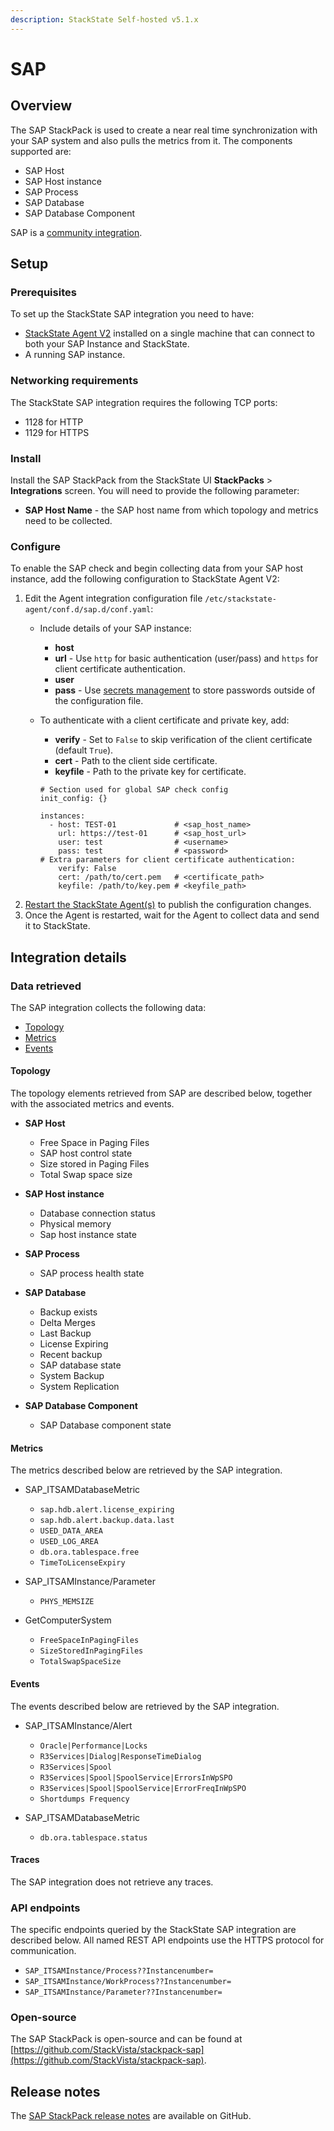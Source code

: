 ```yaml
---
description: StackState Self-hosted v5.1.x 
---
```


# SAP

## Overview

The SAP StackPack is used to create a near real time synchronization with your SAP system and also pulls the metrics from it. The components supported are:

* SAP Host
* SAP Host instance
* SAP Process
* SAP Database
* SAP Database Component

SAP is a [community integration](/stackpacks/integrations/about_integrations.md#community-integrations).

## Setup

### Prerequisites

To set up the StackState SAP integration you need to have:

* [StackState Agent V2](../../setup/agent/about-stackstate-agent.md) installed on a single machine that can connect to both your SAP Instance and StackState.
* A running SAP instance.

### Networking requirements

The StackState SAP integration requires the following TCP ports:

* 1128 for HTTP 
* 1129 for HTTPS

### Install

Install the SAP StackPack from the StackState UI **StackPacks** > **Integrations** screen. You will need to provide the following parameter:

- **SAP Host Name** - the SAP host name from which topology and metrics need to be collected.

### Configure

To enable the SAP check and begin collecting data from your SAP host instance, add the following configuration to StackState Agent V2:

1. Edit the Agent integration configuration file `/etc/stackstate-agent/conf.d/sap.d/conf.yaml`:
   * Include details of your SAP instance:
     * **host**
     * **url** - Use `http` for basic authentication \(user/pass\) and `https` for client certificate authentication.
     * **user**
     * **pass** - Use [secrets management](../../configure/security/secrets_management.md) to store passwords outside of the configuration file.
   * To authenticate with a client certificate and private key, add:

     * **verify** - Set to `False` to skip verification of the client certificate \(default `True`\).
     * **cert** - Path to the client side certificate.
     * **keyfile** - Path to the private key for certificate.

     ```text
     # Section used for global SAP check config
     init_config: {}

     instances:
       - host: TEST-01             # <sap_host_name>
         url: https://test-01      # <sap_host_url>   
         user: test                # <username>
         pass: test                # <password>
     # Extra parameters for client certificate authentication:
         verify: False             
         cert: /path/to/cert.pem   # <certificate_path>
         keyfile: /path/to/key.pem # <keyfile_path>
     ```
2. [Restart the StackState Agent\(s\)](../../setup/agent/about-stackstate-agent.md#deployment) to publish the configuration changes.
3. Once the Agent is restarted, wait for the Agent to collect data and send it to StackState.

## Integration details

### Data retrieved

The SAP integration collects the following data:

* [Topology](#topology)
* [Metrics](#metrics)
* [Events](#events)

#### Topology

The topology elements retrieved from SAP are described below, together with the associated metrics and events.

* **SAP Host**
  * Free Space in Paging Files
  * SAP host control state
  * Size stored in Paging Files
  * Total Swap space size
    
* **SAP Host instance**
  * Database connection status
  * Physical memory
  * Sap host instance state

* **SAP Process**
  * SAP process health state

* **SAP Database**
  * Backup exists
  * Delta Merges
  * Last Backup
  * License Expiring
  * Recent backup
  * SAP database state
  * System Backup
  * System Replication

* **SAP Database Component**
  * SAP Database component state

#### Metrics

The metrics described below are retrieved by the SAP integration.

* SAP_ITSAMDatabaseMetric
  * `sap.hdb.alert.license_expiring`
  * `sap.hdb.alert.backup.data.last`
  * `USED_DATA_AREA`
  * `USED_LOG_AREA`
  * `db.ora.tablespace.free`
  * `TimeToLicenseExpiry`

* SAP_ITSAMInstance/Parameter
  * `PHYS_MEMSIZE`

* GetComputerSystem
  * `FreeSpaceInPagingFiles`
  * `SizeStoredInPagingFiles`
  * `TotalSwapSpaceSize`

#### Events

The events described below are retrieved by the SAP integration.

* SAP_ITSAMInstance/Alert
  * `Oracle|Performance|Locks`
  * `R3Services|Dialog|ResponseTimeDialog`
  * `R3Services|Spool`
  * `R3Services|Spool|SpoolService|ErrorsInWpSPO`
  * `R3Services|Spool|SpoolService|ErrorFreqInWpSPO`
  * `Shortdumps Frequency`

* SAP_ITSAMDatabaseMetric
  * `db.ora.tablespace.status`

#### Traces

The SAP integration does not retrieve any traces.

### API endpoints

The specific endpoints queried by the StackState SAP integration are described below. All named REST API endpoints use the HTTPS protocol for communication.

* `SAP_ITSAMInstance/Process??Instancenumber=`
* `SAP_ITSAMInstance/WorkProcess??Instancenumber=`
* `SAP_ITSAMInstance/Parameter??Instancenumber=`

### Open-source

The SAP StackPack is open-source and can be found at [https://github.com/StackVista/stackpack-sap](https://github.com/StackVista/stackpack-sap).

## Release notes

The [SAP StackPack release notes](https://github.com/StackVista/stackpack-sap/blob/master/src/main/stackpack/resources/RELEASE.md) are available on GitHub.

